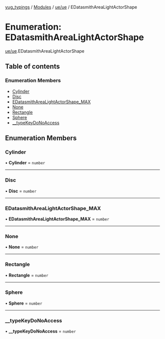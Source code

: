 [yug_typings](../README.md) / [Modules](../modules.md) / [ue/ue](../modules/ue_ue.md) / EDatasmithAreaLightActorShape

# Enumeration: EDatasmithAreaLightActorShape

[ue/ue](../modules/ue_ue.md).EDatasmithAreaLightActorShape

## Table of contents

### Enumeration Members

- [Cylinder](ue_ue.EDatasmithAreaLightActorShape.md#cylinder)
- [Disc](ue_ue.EDatasmithAreaLightActorShape.md#disc)
- [EDatasmithAreaLightActorShape\_MAX](ue_ue.EDatasmithAreaLightActorShape.md#edatasmitharealightactorshape_max)
- [None](ue_ue.EDatasmithAreaLightActorShape.md#none)
- [Rectangle](ue_ue.EDatasmithAreaLightActorShape.md#rectangle)
- [Sphere](ue_ue.EDatasmithAreaLightActorShape.md#sphere)
- [\_\_typeKeyDoNoAccess](ue_ue.EDatasmithAreaLightActorShape.md#__typekeydonoaccess)

## Enumeration Members

### Cylinder

• **Cylinder** = `number`

___

### Disc

• **Disc** = `number`

___

### EDatasmithAreaLightActorShape\_MAX

• **EDatasmithAreaLightActorShape\_MAX** = `number`

___

### None

• **None** = `number`

___

### Rectangle

• **Rectangle** = `number`

___

### Sphere

• **Sphere** = `number`

___

### \_\_typeKeyDoNoAccess

• **\_\_typeKeyDoNoAccess** = `number`
